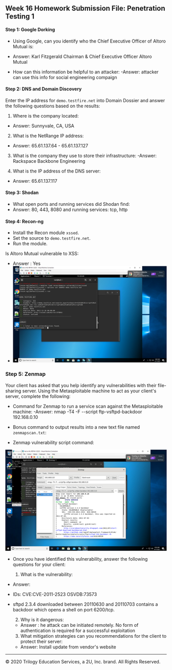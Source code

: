 ## Week 16 Homework Submission File: Penetration Testing 1

#### Step 1: Google Dorking


- Using Google, can you identify who the Chief Executive Officer of Altoro Mutual is:

- Answer: Karl Fitzgerald
Chairman & Chief Executive Officer
Altoro Mutual

- How can this information be helpful to an attacker:
-Answer: attacker can use this info for social engineering compaign


#### Step 2: DNS and Domain Discovery

Enter the IP address for `demo.testfire.net` into Domain Dossier and answer the following questions based on the results:

  1. Where is the company located: 
  - Answer: Sunnyvale, CA, USA

  2. What is the NetRange IP address:
  - Answer: 65.61.137.64 - 65.61.137.127

  3. What is the company they use to store their infrastructure:
   -Answer: Rackspace Backbone Engineering

  4. What is the IP address of the DNS server:
  - Answer: 65.61.137.117

#### Step 3: Shodan

- What open ports and running services did Shodan find:
- Answer: 80, 443, 8080 and running services: tcp, http

#### Step 4: Recon-ng

- Install the Recon module `xssed`. 
- Set the source to `demo.testfire.net`. 
- Run the module. 

Is Altoro Mutual vulnerable to XSS: 
- Answer : Yes
- ![xss vulnerability](./images/xxsed.png)


### Step 5: Zenmap

Your client has asked that you help identify any vulnerabilities with their file-sharing server. Using the Metasploitable machine to act as your client's server, complete the following:

- Command for Zenmap to run a service scan against the Metasploitable machine:
-Answer: nmap -T4 -F --script ftp-vsftpd-backdoor 192.168.0.10
 
- Bonus command to output results into a new text file named `zenmapscan.txt`:

- Zenmap vulnerability script command: 

![zenmap](./images/zenmap.png)

- Once you have identified this vulnerability, answer the following questions for your client:
  1. What is the vulnerability:

- Answer: 
- IDs:  CVE:CVE-2011-2523  OSVDB:73573
- sftpd 2.3.4 downloaded between 20110630 and 20110703 contains a backdoor which opens a shell on port 6200/tcp.
  
  2. Why is it dangerous:
  - Answer : he attack can be initiated remotely. No form of authentication is required for a successful exploitation

  3. What mitigation strategies can you recommendations for the client to protect their server:
  - Answer: Install update from vendor's website
---
© 2020 Trilogy Education Services, a 2U, Inc. brand. All Rights Reserved.  

